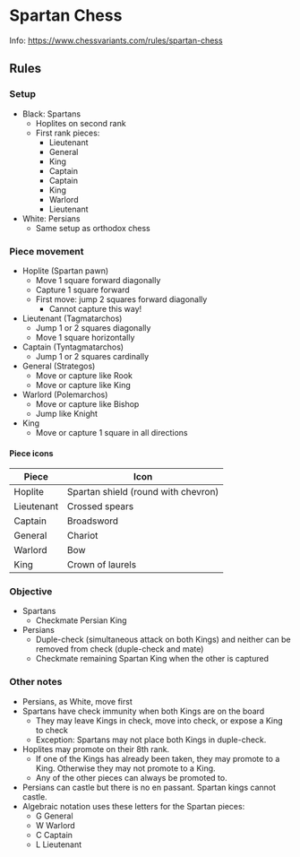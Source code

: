 # Spartan Chess

Info: <https://www.chessvariants.com/rules/spartan-chess>

## Rules

### Setup

* Black: Spartans
  * Hoplites on second rank
  * First rank pieces:
    * Lieutenant
    * General
    * King
    * Captain
    * Captain
    * King
    * Warlord
    * Lieutenant
* White: Persians
  * Same setup as orthodox chess

### Piece movement

* Hoplite (Spartan pawn)
  * Move 1 square forward diagonally
  * Capture 1 square forward
  * First move: jump 2 squares forward diagonally
    * Cannot capture this way!
* Lieutenant (Tagmatarchos)
  * Jump 1 or 2 squares diagonally
  * Move 1 square horizontally
* Captain (Tyntagmatarchos)
  * Jump 1 or 2 squares cardinally
* General (Strategos)
  * Move or capture like Rook
  * Move or capture like King
* Warlord (Polemarchos)
  * Move or capture like Bishop
  * Jump like Knight
* King
  * Move or capture 1 square in all directions

#### Piece icons

|Piece|Icon|
|---|---|
|Hoplite|Spartan shield (round with chevron)|
|Lieutenant|Crossed spears|
|Captain|Broadsword|
|General|Chariot|
|Warlord|Bow|
|King|Crown of laurels|

### Objective

* Spartans
  * Checkmate Persian King
* Persians
  * Duple-check (simultaneous attack on both Kings) and neither can be removed from check (duple-check and mate)
  * Checkmate remaining Spartan King when the other is captured

### Other notes

* Persians, as White, move first
* Spartans have check immunity when both Kings are on the board
  * They may leave Kings in check, move into check, or expose a King to check
  * Exception: Spartans may not place both Kings in duple-check.
* Hoplites may promote on their 8th rank.
  * If one of the Kings has already been taken, they may promote to a King. Otherwise they may not promote to a King.
  * Any of the other pieces can always be promoted to.
* Persians can castle but there is no en passant. Spartan kings cannot castle.
* Algebraic notation uses these letters for the Spartan pieces:
  * G General
  * W Warlord
  * C Captain
  * L Lieutenant
